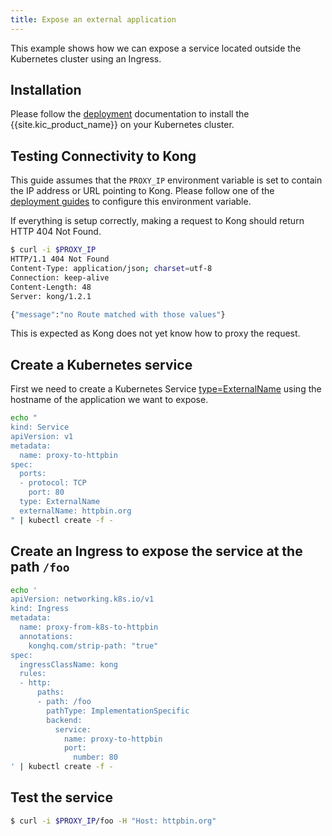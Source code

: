 ```yaml
---
title: Expose an external application
---
```


This example shows how we can expose a service located outside the Kubernetes cluster using an Ingress.

## Installation

Please follow the [deployment](/kubernetes-ingress-controller/{{page.release}}/deployment/overview/) documentation to install
the {{site.kic_product_name}} on your Kubernetes cluster.

## Testing Connectivity to Kong

This guide assumes that the `PROXY_IP` environment variable is
set to contain the IP address or URL pointing to Kong.
Please follow one of the
[deployment guides](/kubernetes-ingress-controller/{{page.release}}/deployment/overview) to configure this environment variable.

If everything is setup correctly, making a request to Kong should return
HTTP 404 Not Found.

```bash
$ curl -i $PROXY_IP
HTTP/1.1 404 Not Found
Content-Type: application/json; charset=utf-8
Connection: keep-alive
Content-Length: 48
Server: kong/1.2.1

{"message":"no Route matched with those values"}
```

This is expected as Kong does not yet know how to proxy the request.

## Create a Kubernetes service

First we need to create a Kubernetes Service [type=ExternalName][0] using the hostname of the application we want to expose.

```bash
echo "
kind: Service
apiVersion: v1
metadata:
  name: proxy-to-httpbin
spec:
  ports:
  - protocol: TCP
    port: 80
  type: ExternalName
  externalName: httpbin.org
" | kubectl create -f -
```

## Create an Ingress to expose the service at the path `/foo`

```bash
echo '
apiVersion: networking.k8s.io/v1
kind: Ingress
metadata:
  name: proxy-from-k8s-to-httpbin
  annotations:
    konghq.com/strip-path: "true"
spec:
  ingressClassName: kong
  rules:
  - http:
      paths:
      - path: /foo
        pathType: ImplementationSpecific
        backend:
          service:
            name: proxy-to-httpbin
            port:
              number: 80
' | kubectl create -f -
```

## Test the service

```bash
$ curl -i $PROXY_IP/foo -H "Host: httpbin.org"
```

[0]: https://kubernetes.io/docs/concepts/services-networking/service/#services-without-selectors
